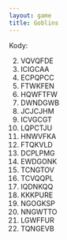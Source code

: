 ```yaml
---
layout: game
title: Goblins
---
```


Kody:

  2. VQVQFDE
  3. ICIGCAA
  4. ECPQPCC
  5. FTWKFEN
  6. HQWFTFW
  7. DWNDGWB
  8. JCJCJHM
  9. ICVGCGT
10. LQPCTJU
11. HNWVFKA
12. FTQKVLD
13. DCPLPMG
14. EWDGONK
15. TCNGTOV
16. TCVQQPL
17. IQDNKQQ
18. KKKPURE
19. NGOGKSP
20. NNGWTTO
21. LGWFFUR
22. TQNGEVB
